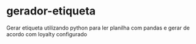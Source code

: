 # gerador-etiqueta
Gerar etiqueta utilizando python para ler planilha com pandas e gerar de acordo com loyalty configurado
